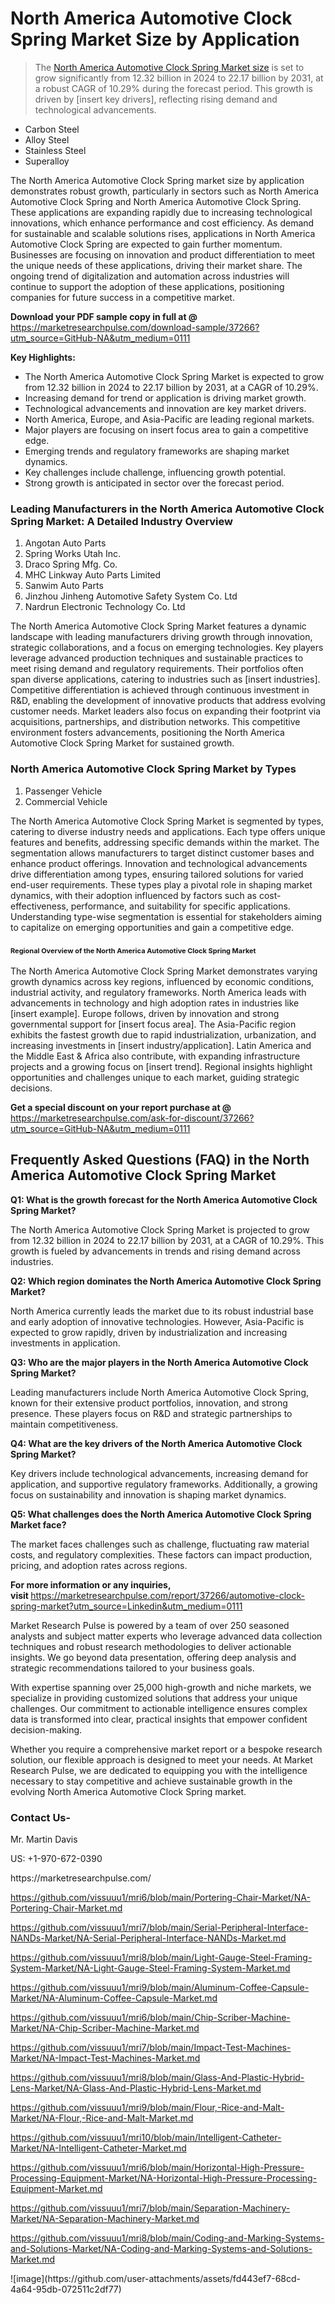 <h1>North America Automotive Clock Spring Market&nbsp;Size by Application</h1><blockquote><p>The <a href="https://marketresearchpulse.com/download-sample/37266?utm_source=GitHub-NA&amp;utm_medium=0111">North America Automotive Clock Spring Market size</a> is set to grow significantly from 12.32 billion in 2024 to 22.17 billion by 2031, at a robust CAGR of 10.29% during the forecast period. This growth is driven by [insert key drivers], reflecting rising demand and technological advancements.</p></blockquote><ul><li>Carbon Steel <li> Alloy Steel <li> Stainless Steel <li> Superalloy</li></ul><p>The North America Automotive Clock Spring market size by application demonstrates robust growth, particularly in sectors such as North America Automotive Clock Spring and North America Automotive Clock Spring. These applications are expanding rapidly due to increasing technological innovations, which enhance performance and cost efficiency. As demand for sustainable and scalable solutions rises, applications in North America Automotive Clock Spring are expected to gain further momentum. Businesses are focusing on innovation and product differentiation to meet the unique needs of these applications, driving their market share. The ongoing trend of digitalization and automation across industries will continue to support the adoption of these applications, positioning companies for future success in a competitive market.</p><p><strong>Download your PDF sample copy in full at @ </strong><a href="https://marketresearchpulse.com/download-sample/37266?utm_source=GitHub-NA&amp;utm_medium=0111">https://marketresearchpulse.com/download-sample/37266?utm_source=GitHub-NA&amp;utm_medium=0111</a></p><p><strong>Key Highlights: </strong></p><ul><li>The North America Automotive Clock Spring Market is expected to grow from 12.32 billion in 2024 to 22.17 billion by 2031, at a CAGR of 10.29%.</li><li>Increasing demand for trend or application is driving market growth.</li><li>Technological advancements and innovation are key market drivers.</li><li>North America, Europe, and Asia-Pacific are leading regional markets.</li><li>Major players are focusing on insert focus area to gain a competitive edge.</li><li>Emerging trends and regulatory frameworks are shaping market dynamics.</li><li>Key challenges include challenge, influencing growth potential.</li><li>Strong growth is anticipated in sector over the forecast period.</li></ul><h3>Leading Manufacturers in the North America Automotive Clock Spring Market: A Detailed Industry Overview</h3><ol><li>Angotan Auto Parts</li><li>Spring Works Utah Inc.</li><li>Draco Spring Mfg. Co.</li><li>MHC Linkway Auto Parts Limited</li><li>Sanwim Auto Parts</li><li>Jinzhou Jinheng Automotive Safety System Co. Ltd</li><li>Nardrun Electronic Technology Co. Ltd</li></ol><div class="flex max-w-full flex-col flex-grow"><div class="min-h-8 text-message flex w-full flex-col items-end gap-2 whitespace-normal break-words [.text-message+&amp;]:mt-5" dir="auto" data-message-author-role="assistant" data-message-id="fd8432e4-4910-450d-b182-61b7bfb0a01f" data-message-model-slug="gpt-4o"><div class="flex w-full flex-col gap-1 empty:hidden first:pt-[3px]"><div class="markdown prose w-full break-words dark:prose-invert light"><p>The North America Automotive Clock Spring Market features a dynamic landscape with leading manufacturers driving growth through innovation, strategic collaborations, and a focus on emerging technologies. Key players leverage advanced production techniques and sustainable practices to meet rising demand and regulatory requirements. Their portfolios often span diverse applications, catering to industries such as [insert industries]. Competitive differentiation is achieved through continuous investment in R&amp;D, enabling the development of innovative products that address evolving customer needs. Market leaders also focus on expanding their footprint via acquisitions, partnerships, and distribution networks. This competitive environment fosters advancements, positioning the North America Automotive Clock Spring Market for sustained growth.</p></div></div></div></div><h3>North America Automotive Clock Spring Market by Types</h3><ol><li>Passenger Vehicle <li> Commercial Vehicle</li></ol><div class="flex max-w-full flex-col flex-grow"><div class="min-h-8 text-message flex w-full flex-col items-end gap-2 whitespace-normal break-words [.text-message+&amp;]:mt-5" dir="auto" data-message-author-role="assistant" data-message-id="084470be-0bb7-4664-bddf-5156b4f41249" data-message-model-slug="gpt-4o-mini"><div class="flex w-full flex-col gap-1 empty:hidden first:pt-[3px]"><div class="markdown prose w-full break-words dark:prose-invert light"><p>The North America Automotive Clock Spring Market is segmented by types, catering to diverse industry needs and applications. Each type offers unique features and benefits, addressing specific demands within the market. The segmentation allows manufacturers to target distinct customer bases and enhance product offerings. Innovation and technological advancements drive differentiation among types, ensuring tailored solutions for varied end-user requirements. These types play a pivotal role in shaping market dynamics, with their adoption influenced by factors such as cost-effectiveness, performance, and suitability for specific applications. Understanding type-wise segmentation is essential for stakeholders aiming to capitalize on emerging opportunities and gain a competitive edge.</p></div></div></div></div><h3><span style="font-size: 11px;">Regional Overview of the North America Automotive Clock Spring Market</span></h3><div class="flex max-w-full flex-col flex-grow"><div class="min-h-8 text-message flex w-full flex-col items-end gap-2 whitespace-normal break-words [.text-message+&amp;]:mt-5" dir="auto" data-message-author-role="assistant" data-message-id="e9038762-ce64-4e30-91c9-9bd413514231" data-message-model-slug="gpt-4o-mini"><div class="flex w-full flex-col gap-1 empty:hidden first:pt-[3px]"><div class="markdown prose w-full break-words dark:prose-invert light"><p>The North America Automotive Clock Spring Market demonstrates varying growth dynamics across key regions, influenced by economic conditions, industrial activity, and regulatory frameworks. North America leads with advancements in technology and high adoption rates in industries like [insert example]. Europe follows, driven by innovation and strong governmental support for [insert focus area]. The Asia-Pacific region exhibits the fastest growth due to rapid industrialization, urbanization, and increasing investments in [insert industry/application]. Latin America and the Middle East &amp; Africa also contribute, with expanding infrastructure projects and a growing focus on [insert trend]. Regional insights highlight opportunities and challenges unique to each market, guiding strategic decisions.</p></div></div></div></div><p><strong>Get a special discount on your report purchase at @ </strong><a href="https://marketresearchpulse.com/ask-for-discount/37266?utm_source=GitHub-NA&amp;utm_medium=0111">https://marketresearchpulse.com/ask-for-discount/37266?utm_source=GitHub-NA&amp;utm_medium=0111</a></p><h2>Frequently Asked Questions (FAQ) in the North America Automotive Clock Spring Market</h2><p><strong>Q1: What is the growth forecast for the North America Automotive Clock Spring Market?</strong></p><p>The North America Automotive Clock Spring Market is projected to grow from 12.32 billion in 2024 to 22.17 billion by 2031, at a CAGR of 10.29%. This growth is fueled by advancements in trends and rising demand across industries.</p><p><strong>Q2: Which region dominates the North America Automotive Clock Spring Market?</strong></p><p>North America currently leads the market due to its robust industrial base and early adoption of innovative technologies. However, Asia-Pacific is expected to grow rapidly, driven by industrialization and increasing investments in application.</p><p><strong>Q3: Who are the major players in the North America Automotive Clock Spring Market?</strong></p><p>Leading manufacturers include North America Automotive Clock Spring, known for their extensive product portfolios, innovation, and strong presence. These players focus on R&amp;D and strategic partnerships to maintain competitiveness.</p><p><strong>Q4: What are the key drivers of the North America Automotive Clock Spring Market?</strong></p><p>Key drivers include technological advancements, increasing demand for application, and supportive regulatory frameworks. Additionally, a growing focus on sustainability and innovation is shaping market dynamics.</p><p><strong>Q5: What challenges does the North America Automotive Clock Spring Market face?</strong></p><p>The market faces challenges such as challenge, fluctuating raw material costs, and regulatory complexities. These factors can impact production, pricing, and adoption rates across regions.</p><p><strong>For more information or any inquiries, visit&nbsp;</strong><a href="https://marketresearchpulse.com/report/37266/automotive-clock-spring-market?utm_source=Linkedin&utm_medium=0111">https://marketresearchpulse.com/report/37266/automotive-clock-spring-market?utm_source=Linkedin&utm_medium=0111</a></p><p>Market Research Pulse is powered by a team of over 250 seasoned analysts and subject matter experts who leverage advanced data collection techniques and robust research methodologies to deliver actionable insights. We go beyond data presentation, offering deep analysis and strategic recommendations tailored to your business goals.</p><p>With expertise spanning over 25,000 high-growth and niche markets, we specialize in providing customized solutions that address your unique challenges. Our commitment to actionable intelligence ensures complex data is transformed into clear, practical insights that empower confident decision-making.</p><p>Whether you require a comprehensive market report or a bespoke research solution, our flexible approach is designed to meet your needs. At Market Research Pulse, we are dedicated to equipping you with the intelligence necessary to stay competitive and achieve sustainable growth in the evolving North America Automotive Clock Spring market.</p><h3><strong>Contact Us-</strong></h3><p>Mr. Martin Davis</p><p>US: +1-970-672-0390</p><p>https://marketresearchpulse.com/</p><p><a href="https://github.com/vissuuu1/mri6/blob/main/Portering-Chair-Market/NA-Portering-Chair-Market.md">https://github.com/vissuuu1/mri6/blob/main/Portering-Chair-Market/NA-Portering-Chair-Market.md</a></p><p><a href="https://github.com/vissuuu1/mri7/blob/main/Serial-Peripheral-Interface-NANDs-Market/NA-Serial-Peripheral-Interface-NANDs-Market.md">https://github.com/vissuuu1/mri7/blob/main/Serial-Peripheral-Interface-NANDs-Market/NA-Serial-Peripheral-Interface-NANDs-Market.md</a></p><p><a href="https://github.com/vissuuu1/mri8/blob/main/Light-Gauge-Steel-Framing-System-Market/NA-Light-Gauge-Steel-Framing-System-Market.md">https://github.com/vissuuu1/mri8/blob/main/Light-Gauge-Steel-Framing-System-Market/NA-Light-Gauge-Steel-Framing-System-Market.md</a></p><p><a href="https://github.com/vissuuu1/mri9/blob/main/Aluminum-Coffee-Capsule-Market/NA-Aluminum-Coffee-Capsule-Market.md">https://github.com/vissuuu1/mri9/blob/main/Aluminum-Coffee-Capsule-Market/NA-Aluminum-Coffee-Capsule-Market.md</a></p><p><a href="https://github.com/vissuuu1/mri6/blob/main/Chip-Scriber-Machine-Market/NA-Chip-Scriber-Machine-Market.md">https://github.com/vissuuu1/mri6/blob/main/Chip-Scriber-Machine-Market/NA-Chip-Scriber-Machine-Market.md</a></p><p><a href="https://github.com/vissuuu1/mri7/blob/main/Impact-Test-Machines-Market/NA-Impact-Test-Machines-Market.md">https://github.com/vissuuu1/mri7/blob/main/Impact-Test-Machines-Market/NA-Impact-Test-Machines-Market.md</a></p><p><a href="https://github.com/vissuuu1/mri8/blob/main/Glass-And-Plastic-Hybrid-Lens-Market/NA-Glass-And-Plastic-Hybrid-Lens-Market.md">https://github.com/vissuuu1/mri8/blob/main/Glass-And-Plastic-Hybrid-Lens-Market/NA-Glass-And-Plastic-Hybrid-Lens-Market.md</a></p><p><a href="https://github.com/vissuuu1/mri9/blob/main/Flour,-Rice-and-Malt-Market/NA-Flour,-Rice-and-Malt-Market.md">https://github.com/vissuuu1/mri9/blob/main/Flour,-Rice-and-Malt-Market/NA-Flour,-Rice-and-Malt-Market.md</a></p><p><a href="https://github.com/vissuuu1/mri10/blob/main/Intelligent-Catheter-Market/NA-Intelligent-Catheter-Market.md">https://github.com/vissuuu1/mri10/blob/main/Intelligent-Catheter-Market/NA-Intelligent-Catheter-Market.md</a></p><p><a href="https://github.com/vissuuu1/mri6/blob/main/Horizontal-High-Pressure-Processing-Equipment-Market/NA-Horizontal-High-Pressure-Processing-Equipment-Market.md">https://github.com/vissuuu1/mri6/blob/main/Horizontal-High-Pressure-Processing-Equipment-Market/NA-Horizontal-High-Pressure-Processing-Equipment-Market.md</a></p><p><a href="https://github.com/vissuuu1/mri7/blob/main/Separation-Machinery-Market/NA-Separation-Machinery-Market.md">https://github.com/vissuuu1/mri7/blob/main/Separation-Machinery-Market/NA-Separation-Machinery-Market.md</a></p><p><a href="https://github.com/vissuuu1/mri8/blob/main/Coding-and-Marking-Systems-and-Solutions-Market/NA-Coding-and-Marking-Systems-and-Solutions-Market.md">https://github.com/vissuuu1/mri8/blob/main/Coding-and-Marking-Systems-and-Solutions-Market/NA-Coding-and-Marking-Systems-and-Solutions-Market.md</a></p>
![image](https://github.com/user-attachments/assets/fd443ef7-68cd-4a64-95db-072511c2df77)
